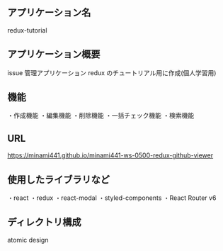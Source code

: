 ## アプリケーション名

redux-tutorial

## アプリケーション概要

issue 管理アプリケーション
redux のチュートリアル用に作成(個人学習用)

## 機能

・作成機能
・編集機能
・削除機能
・一括チェック機能
・検索機能

## URL

https://minami441.github.io/minami441-ws-0500-redux-github-viewer

## 使用したライブラリなど

・react
・redux
・react-modal
・styled-components
・React Router v6

## ディレクトリ構成

atomic design
